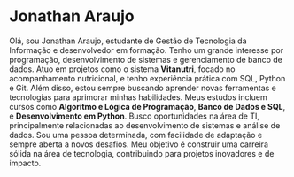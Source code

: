 # Jonathan Araujo
Olá, sou Jonathan Araujo, estudante de Gestão de Tecnologia da Informação e desenvolvedor em formação. Tenho um grande interesse por programação, desenvolvimento de sistemas e gerenciamento de banco de dados.
    Atuo em projetos como o sistema <strong>Vitanutri</strong>, focado no acompanhamento nutricional, e tenho experiência prática com SQL, Python e Git. Além disso, estou sempre buscando aprender novas ferramentas e tecnologias para aprimorar minhas habilidades. 
    Meus estudos incluem cursos como <strong>Algoritmo e Lógica de Programação</strong>, <strong>Banco de Dados e SQL</strong>, e <strong>Desenvolvimento em Python</strong>. Busco oportunidades na área de TI, principalmente relacionadas ao desenvolvimento de sistemas e análise de dados.
    Sou uma pessoa determinada, com facilidade de adaptação e sempre aberta a novos desafios. Meu objetivo é construir uma carreira sólida na área de tecnologia, contribuindo para projetos inovadores e de impacto.
  
